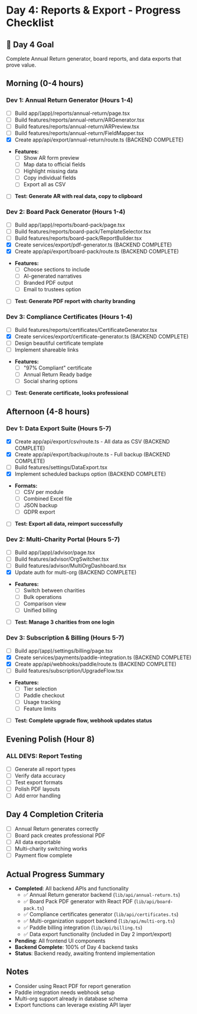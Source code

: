 # Day 4: Reports & Export - Progress Checklist

## 🎯 Day 4 Goal
Complete Annual Return generator, board reports, and data exports that prove value.

## Morning (0-4 hours)

### Dev 1: Annual Return Generator (Hours 1-4)
- [ ] Build app/(app)/reports/annual-return/page.tsx
- [ ] Build features/reports/annual-return/ARGenerator.tsx
- [ ] Build features/reports/annual-return/ARPreview.tsx
- [ ] Build features/reports/annual-return/FieldMapper.tsx
- [x] Create app/api/export/annual-return/route.ts (BACKEND COMPLETE)
- **Features:**
  - [ ] Show AR form preview
  - [ ] Map data to official fields
  - [ ] Highlight missing data
  - [ ] Copy individual fields
  - [ ] Export all as CSV
- [ ] **Test: Generate AR with real data, copy to clipboard**

### Dev 2: Board Pack Generator (Hours 1-4)
- [ ] Build app/(app)/reports/board-pack/page.tsx
- [ ] Build features/reports/board-pack/TemplateSelector.tsx
- [ ] Build features/reports/board-pack/ReportBuilder.tsx
- [x] Create services/export/pdf-generator.ts (BACKEND COMPLETE)
- [x] Create app/api/export/board-pack/route.ts (BACKEND COMPLETE)
- **Features:**
  - [ ] Choose sections to include
  - [ ] AI-generated narratives
  - [ ] Branded PDF output
  - [ ] Email to trustees option
- [ ] **Test: Generate PDF report with charity branding**

### Dev 3: Compliance Certificates (Hours 1-4)
- [ ] Build features/reports/certificates/CertificateGenerator.tsx
- [x] Create services/export/certificate-generator.ts (BACKEND COMPLETE)
- [ ] Design beautiful certificate template
- [ ] Implement shareable links
- **Features:**
  - [ ] "97% Compliant" certificate
  - [ ] Annual Return Ready badge
  - [ ] Social sharing options
- [ ] **Test: Generate certificate, looks professional**

## Afternoon (4-8 hours)

### Dev 1: Data Export Suite (Hours 5-7)
- [x] Create app/api/export/csv/route.ts - All data as CSV (BACKEND COMPLETE)
- [x] Create app/api/export/backup/route.ts - Full backup (BACKEND COMPLETE)
- [ ] Build features/settings/DataExport.tsx
- [x] Implement scheduled backups option (BACKEND COMPLETE)
- **Formats:**
  - [ ] CSV per module
  - [ ] Combined Excel file
  - [ ] JSON backup
  - [ ] GDPR export
- [ ] **Test: Export all data, reimport successfully**

### Dev 2: Multi-Charity Portal (Hours 5-7)
- [ ] Build app/(app)/advisor/page.tsx
- [ ] Build features/advisor/OrgSwitcher.tsx
- [ ] Build features/advisor/MultiOrgDashboard.tsx
- [x] Update auth for multi-org (BACKEND COMPLETE)
- **Features:**
  - [ ] Switch between charities
  - [ ] Bulk operations
  - [ ] Comparison view
  - [ ] Unified billing
- [ ] **Test: Manage 3 charities from one login**

### Dev 3: Subscription & Billing (Hours 5-7)
- [ ] Build app/(app)/settings/billing/page.tsx
- [x] Create services/payments/paddle-integration.ts (BACKEND COMPLETE)
- [x] Create app/api/webhooks/paddle/route.ts (BACKEND COMPLETE)
- [ ] Build features/subscription/UpgradeFlow.tsx
- **Features:**
  - [ ] Tier selection
  - [ ] Paddle checkout
  - [ ] Usage tracking
  - [ ] Feature limits
- [ ] **Test: Complete upgrade flow, webhook updates status**

## Evening Polish (Hour 8)

### ALL DEVS: Report Testing
- [ ] Generate all report types
- [ ] Verify data accuracy
- [ ] Test export formats
- [ ] Polish PDF layouts
- [ ] Add error handling

## Day 4 Completion Criteria
- [ ] Annual Return generates correctly
- [ ] Board pack creates professional PDF
- [ ] All data exportable
- [ ] Multi-charity switching works
- [ ] Payment flow complete

## Actual Progress Summary
- **Completed**: All backend APIs and functionality
  - ✅ Annual Return generator backend (`lib/api/annual-return.ts`)
  - ✅ Board Pack PDF generator with React PDF (`lib/api/board-pack.ts`)
  - ✅ Compliance certificates generator (`lib/api/certificates.ts`)
  - ✅ Multi-organization support backend (`lib/api/multi-org.ts`)
  - ✅ Paddle billing integration (`lib/api/billing.ts`)
  - ✅ Data export functionality (included in Day 2 import/export)
- **Pending**: All frontend UI components
- **Backend Complete**: 100% of Day 4 backend tasks
- **Status**: Backend ready, awaiting frontend implementation

## Notes
- Consider using React PDF for report generation
- Paddle integration needs webhook setup
- Multi-org support already in database schema
- Export functions can leverage existing API layer